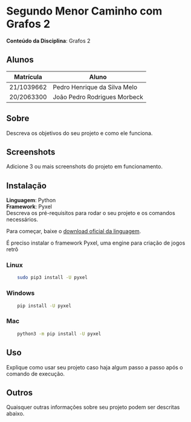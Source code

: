 # Segundo Menor Caminho com Grafos 2

**Conteúdo da Disciplina**: Grafos 2<br>

## Alunos
|Matrícula | Aluno |
| -- | -- |
| 21/1039662  |  Pedro Henrique da Silva Melo |
| 20/2063300  |  João Pedro Rodrigues Morbeck |

## Sobre 
Descreva os objetivos do seu projeto e como ele funciona. 

## Screenshots
Adicione 3 ou mais screenshots do projeto em funcionamento.

## Instalação 
**Linguagem**: Python<br>
**Framework**: Pyxel<br>
Descreva os pré-requisitos para rodar o seu projeto e os comandos necessários.

Para começar, baixe o [download oficial da linguagem](https://www.python.org/downloads/).

É preciso instalar o framework Pyxel, uma engine para criação de jogos retrô

### Linux

```bash
    sudo pip3 install -U pyxel
```

### Windows

```bash
    pip install -U pyxel
```

### Mac

```bash
    python3 -m pip install -U pyxel
```

## Uso 
Explique como usar seu projeto caso haja algum passo a passo após o comando de execução.

## Outros 
Quaisquer outras informações sobre seu projeto podem ser descritas abaixo.




